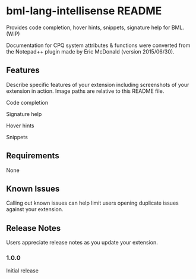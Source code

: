 # bml-lang-intellisense README

Provides code completion, hover hints, snippets, signature help for BML. (WIP)

Documentation for CPQ system attributes & functions were converted from the Notepad++ plugin made by Eric McDonald (version 2015/06/30).

## Features

Describe specific features of your extension including screenshots of your extension in action. Image paths are relative to this README file.

Code completion

Signature help

Hover hints

Snippets

## Requirements

None

## Known Issues

Calling out known issues can help limit users opening duplicate issues against your extension.

## Release Notes

Users appreciate release notes as you update your extension.

### 1.0.0

Initial release
